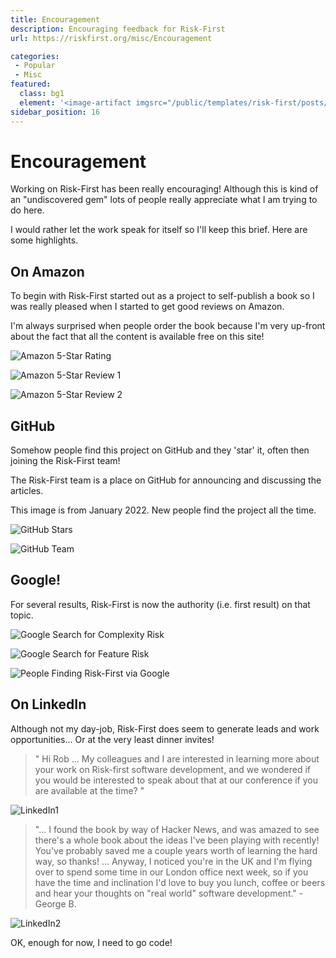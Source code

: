 ```yaml
---
title: Encouragement
description: Encouraging feedback for Risk-First
url: https://riskfirst.org/misc/Encouragement

categories:  
 - Popular
 - Misc
featured: 
  class: bg1
  element: '<image-artifact imgsrc="/public/templates/risk-first/posts/thumbs-up.svg">Encouragement</image-artifact>'
sidebar_position: 16
---
```


# Encouragement 

Working on Risk-First has been really encouraging!  Although this is kind of an "undiscovered gem" lots of people really 
appreciate what I am trying to do here.  

I would rather let the work speak for itself so I'll keep this brief.  Here are some highlights.

## On Amazon

To begin with Risk-First started out as a project to self-publish a book so I was really pleased when I started to get good reviews on Amazon.   

I'm always surprised when people order the book because I'm very up-front about the fact that all the content is available free on this site!

![Amazon 5-Star Rating](/img/misc/endorsements/amazon1.png)

![Amazon 5-Star Review 1](/img/misc/endorsements/amazon2.png)

![Amazon 5-Star Review 2](/img/misc/endorsements/amazon3.png)

## GitHub

Somehow people find this project on GitHub and they 'star' it, often then joining the Risk-First team!  

The Risk-First team is a place on GitHub for announcing and discussing the articles.  

This image is from January 2022.  New people find the project all the time. 

![GitHub Stars](/img/misc/endorsements/github1.png)

![GitHub Team](/img/misc/endorsements/github2.png)

## Google!

For several results, Risk-First is now the authority (i.e. first result) on that topic.  

![Google Search for Complexity Risk](/img/misc/endorsements/google1.png)

![Google Search for Feature Risk](/img/misc/endorsements/google2.png)

![People Finding Risk-First via Google](/img/misc/endorsements/google3.png)

## On LinkedIn

Although not my day-job, Risk-First does seem to generate leads and work opportunities...  Or at the very least dinner invites!  

> " Hi Rob ... My colleagues and I are interested in learning more about your work on Risk-first software development, and we wondered if you would be interested to speak about that at our conference if you are available at the time? "

 

![LinkedIn1](/img/misc/endorsements/linkedIn1.png)

> "... I found the book by way of Hacker News, and was amazed to see there's a whole book about the ideas I've been playing with recently! You've probably saved me a couple years worth of learning the hard way, so thanks!  ... Anyway, I noticed you're in the UK and I'm flying over to spend some time in our London office next week, so if you have the time and inclination I'd love to buy you lunch, coffee or beers and hear your thoughts on "real world" software development."  - George B.

![LinkedIn2](/img/misc/endorsements/linkedin2.png)

OK, enough for now, I need to go code! 
